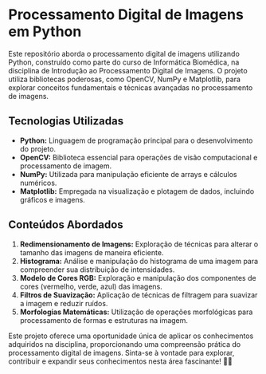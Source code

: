 # Processamento Digital de Imagens em Python

Este repositório aborda o processamento digital de imagens utilizando Python, construído como parte do curso de Informática Biomédica, na disciplina de Introdução ao Processamento Digital de Imagens. O projeto utiliza bibliotecas poderosas, como OpenCV, NumPy e Matplotlib, para explorar conceitos fundamentais e técnicas avançadas no processamento de imagens.

## Tecnologias Utilizadas

- **Python:** Linguagem de programação principal para o desenvolvimento do projeto.
- **OpenCV:** Biblioteca essencial para operações de visão computacional e processamento de imagem.
- **NumPy:** Utilizada para manipulação eficiente de arrays e cálculos numéricos.
- **Matplotlib:** Empregada na visualização e plotagem de dados, incluindo gráficos e imagens.

## Conteúdos Abordados

1. **Redimensionamento de Imagens:** Exploração de técnicas para alterar o tamanho das imagens de maneira eficiente.
2. **Histograma:** Análise e manipulação do histograma de uma imagem para compreender sua distribuição de intensidades.
3. **Modelo de Cores RGB:** Exploração e manipulação dos componentes de cores (vermelho, verde, azul) das imagens.
4. **Filtros de Suavização:** Aplicação de técnicas de filtragem para suavizar a imagem e reduzir ruídos.
5. **Morfologias Matemáticas:** Utilização de operações morfológicas para processamento de formas e estruturas na imagem.

Este projeto oferece uma oportunidade única de aplicar os conhecimentos adquiridos na disciplina, proporcionando uma compreensão prática do processamento digital de imagens. Sinta-se à vontade para explorar, contribuir e expandir seus conhecimentos nesta área fascinante! 📸✨
